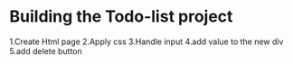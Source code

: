 # Building the Todo-list project

1.Create Html page
2.Apply css
3.Handle input
4.add value to the new div
5.add delete button
